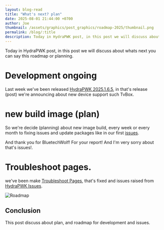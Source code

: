 ```yaml
---
layout: blog-read
title: "What's next? plan"
date: 2025-08-01 21:44:00 +0700
author: Joe
thumbnail: /assets/graphics/post_graphics/roadmap-2025/thumbnail.png
permalink: /blog/:title
description: Today in HydraPWK post, in this post we will discuss about whats next
---
```

Today in HydraPWK post, in this post we will discuss about whats next you can say this roadmap or planning.

# Development ongoing

Last week we've been released [HydraPWK 2025.1.6.5](), in that's release (post) we're announcing about new device support such TvBox.

# new build image (plan)

So we're decide (planning) about new image build, every week or every month to fixing issues and update packages like in our first [issues](https://github.com/hydrapwk/hydrapwk/issues/3).

And thank you for BluetechWolf! For your report! And I'm very sorry about that's issues!.

# Troubleshoot pages.
we've been make [Troubleshoot Pages](/doc/troubleshot/), that's fixed and issues raised from [HydraPWK Issues](https://github.com/hydrapwk/hydrapwk/issues).


![Roadmap](/assets/graphics/post_graphics/roadmap-2025/step.png)

## Conclusion

This post discuss about plan, and roadmap for development and issues.